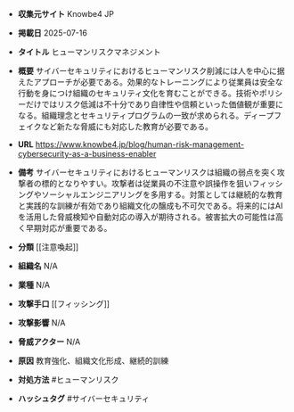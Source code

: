 - **収集元サイト**
Knowbe4 JP

- **掲載日**
2025-07-16

- **タイトル**
ヒューマンリスクマネジメント

- **概要**
サイバーセキュリティにおけるヒューマンリスク削減には人を中心に据えたアプローチが必要である。効果的なトレーニングにより従業員は安全な行動を身につけ組織のセキュリティ文化を育むことができる。技術やポリシーだけではリスク低減は不十分であり自律性や信頼といった価値観が重要になる。組織理念とセキュリティプログラムの一致が求められる。ディープフェイクなど新たな脅威にも対応した教育が必要である。

- **URL**
https://www.knowbe4.jp/blog/human-risk-management-cybersecurity-as-a-business-enabler

- **備考**
サイバーセキュリティにおけるヒューマンリスクは組織の弱点を突く攻撃者の標的となりやすい。攻撃者は従業員の不注意や誤操作を狙いフィッシングやソーシャルエンジニアリングを多用する。対策としては継続的な教育と実践的な訓練が有効であり組織文化の醸成も不可欠である。将来的にはAIを活用した脅威検知や自動対応の導入が期待される。被害拡大の可能性は高く早期対応が重要である。

- **分類**
[[注意喚起]]

- **組織名**
N/A

- **業種**
N/A

- **攻撃手口**
[[フィッシング]]

- **攻撃影響**
N/A

- **脅威アクター**
N/A

- **原因**
教育強化、組織文化形成、継続的訓練

- **対処方法**
#ヒューマンリスク

- **ハッシュタグ**
#サイバーセキュリティ
